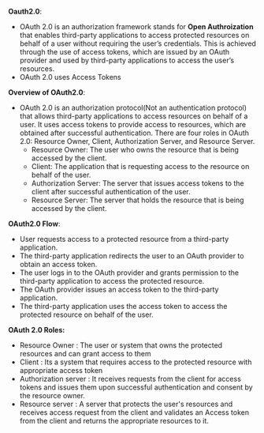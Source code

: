 **Oauth2.0**:
- OAuth 2.0 is an authorization framework stands for **Open Authroization** that enables third-party applications to access protected resources on behalf of a user without requiring the user’s credentials. This is achieved through the use of access tokens, which are issued by an OAuth provider and used by third-party applications to access the user’s resources.
- OAuth 2.0 uses Access Tokens

**Overview of OAuth2.0**:
- OAuth 2.0 is an authorization protocol(Not an authentication protocol) that allows third-party applications to access resources on behalf of a user. It uses access tokens to provide access to resources, which are obtained after successful authentication. There are four roles in OAuth 2.0: Resource Owner, Client, Authorization Server, and Resource Server.
  - Resource Owner: The user who owns the resource that is being accessed by the client.
  - Client: The application that is requesting access to the resource on behalf of the user.
  - Authorization Server: The server that issues access tokens to the client after successful authentication of the user.
  - Resource Server: The server that holds the resource that is being accessed by the client.

**OAuth2.0 Flow**:
- User requests access to a protected resource from a third-party application.
- The third-party application redirects the user to an OAuth provider to obtain an access token.
- The user logs in to the OAuth provider and grants permission to the third-party application to access the protected resource.
- The OAuth provider issues an access token to the third-party application.
- The third-party application uses the access token to access the protected resource on behalf of the user.

**OAuth 2.0 Roles:**
- Resource Owner        : The user or system that owns the protected resources and can grant access to them 
- Client                : Its a system that requires access to the protected resource with appropriate access token
- Authorization server  : It receives requests from the client for access tokens and issues them upon successful authentication and consent by the resource owner.
- Resource server       : A server that protects the user's resources and receives access request from the client and validates an Access token from the client and returns the appropriate resources to it.
  
  
